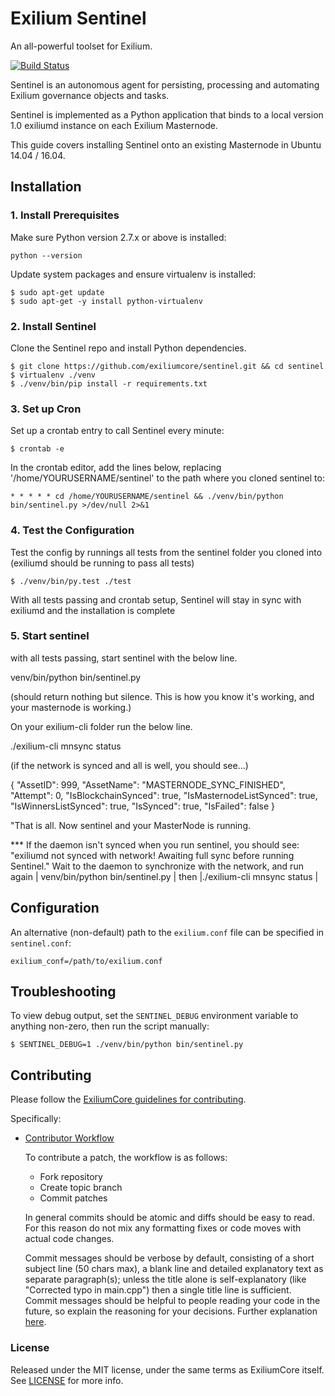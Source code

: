 # Exilium Sentinel

An all-powerful toolset for Exilium.

[![Build Status](https://travis-ci.org/exilium/sentinel.svg?branch=master)](https://travis-ci.org/exilium/sentinel)

Sentinel is an autonomous agent for persisting, processing and automating Exilium governance objects and tasks.

Sentinel is implemented as a Python application that binds to a local version 1.0 exiliumd instance on each Exilium Masternode.

This guide covers installing Sentinel onto an existing Masternode in Ubuntu 14.04 / 16.04.

## Installation

### 1. Install Prerequisites

Make sure Python version 2.7.x or above is installed:

    python --version

Update system packages and ensure virtualenv is installed:

    $ sudo apt-get update
    $ sudo apt-get -y install python-virtualenv


### 2. Install Sentinel

Clone the Sentinel repo and install Python dependencies.

    $ git clone https://github.com/exiliumcore/sentinel.git && cd sentinel
    $ virtualenv ./venv
    $ ./venv/bin/pip install -r requirements.txt

### 3. Set up Cron

Set up a crontab entry to call Sentinel every minute:

    $ crontab -e

In the crontab editor, add the lines below, replacing '/home/YOURUSERNAME/sentinel' to the path where you cloned sentinel to:

    * * * * * cd /home/YOURUSERNAME/sentinel && ./venv/bin/python bin/sentinel.py >/dev/null 2>&1

### 4. Test the Configuration

Test the config by runnings all tests from the sentinel folder you cloned into (exiliumd should be running to pass all tests)

    $ ./venv/bin/py.test ./test

With all tests passing and crontab setup, Sentinel will stay in sync with exiliumd and the installation is complete

### 5. Start sentinel
 
with all tests passing, start sentinel with the below line.

venv/bin/python bin/sentinel.py  
  
(should return nothing but silence. This is how you know it's working, and your masternode is working.)

On your exilium-cli folder run the below line.

./exilium-cli mnsync status

(if the network is synced and all is well, you should see...)

{
"AssetID": 999,
"AssetName": "MASTERNODE_SYNC_FINISHED",
"Attempt": 0,
"IsBlockchainSynced": true,
"IsMasternodeListSynced": true,
"IsWinnersListSynced": true,
"IsSynced": true,
"IsFailed": false
}

"That is all. Now sentinel and your MasterNode is running.


*** If the daemon isn't synced when you run sentinel, you should see: "exiliumd not synced with network! Awaiting full sync before running Sentinel."
Wait to the daemon to synchronize with the network, and run again | venv/bin/python bin/sentinel.py | then |./exilium-cli mnsync status |



## Configuration

An alternative (non-default) path to the `exilium.conf` file can be specified in `sentinel.conf`:

    exilium_conf=/path/to/exilium.conf

## Troubleshooting

To view debug output, set the `SENTINEL_DEBUG` environment variable to anything non-zero, then run the script manually:

    $ SENTINEL_DEBUG=1 ./venv/bin/python bin/sentinel.py

## Contributing

Please follow the [ExiliumCore guidelines for contributing](https://github.com/exiliumcore/exilium/blob/master/CONTRIBUTING.md).

Specifically:

* [Contributor Workflow](https://github.com/exiliumcore/exilium/blob/master/CONTRIBUTING.md#contributor-workflow)

    To contribute a patch, the workflow is as follows:

    * Fork repository
    * Create topic branch
    * Commit patches

    In general commits should be atomic and diffs should be easy to read. For this reason do not mix any formatting fixes or code moves with actual code changes.

    Commit messages should be verbose by default, consisting of a short subject line (50 chars max), a blank line and detailed explanatory text as separate paragraph(s); unless the title alone is self-explanatory (like "Corrected typo in main.cpp") then a single title line is sufficient. Commit messages should be helpful to people reading your code in the future, so explain the reasoning for your decisions. Further explanation [here](http://chris.beams.io/posts/git-commit/).

### License

Released under the MIT license, under the same terms as ExiliumCore itself. See [LICENSE](LICENSE) for more info.
